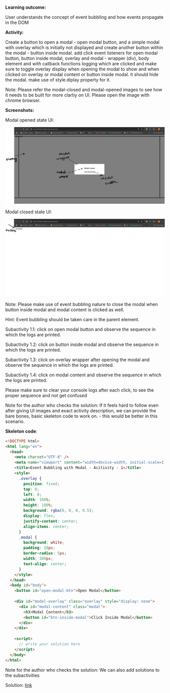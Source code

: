 **Learning outcome:**

User understands the concept of event bubbling and how events propagate in the DOM

**Activity:**

Create a button to open a modal - open modal button, and a simple modal with overlay which is initially not displayed and create another button within the modal - button inside modal. add click event listeners for open modal button, button inside modal, overlay and modal - wrapper (div), body element and with callback functions logging which are clicked and make sure to toggle overlay display when opening the modal to show and when clicked on overlay or modal content or button inside modal. it should hide the modal. make use of style.diplay property for it.

Note: Please refer the modal-closed and modal-opened images to see how it needs to be built for
more clartiy on UI. Please open the image with chrome browser.

**Screenshots:**

Modal opened state UI:

![modal-opened img](modal-opened.png)

Modal closed state UI:

![modal-closed img](modal-closed.png)

Note: Please make use of event bubbling nature to close the modal when button inside modal and modal content is clicked as well.

Hint: Event bubbling should be taken care in the parent element.

Subactivity 1.1: click on open modal button and observe the sequence in which the logs are printed.

Subactivity 1.2: click on button inside modal and observe the sequence in which the logs are printed.

Subactivity 1.3: click on overlay wrapper after opening the modal and observe the sequence in which the logs are printed.

Subactivity 1.4: click on modal content and observe the sequence in which the logs are printed.

Please make sure to clear your console logs after each click, to see the proper sequence and not get confused

Note for the author who checks the solution: If it feels hard to follow even after giving UI images and exact activity description, we can provide the bare bones, basic skeleton code to work on. - this would be better in this scenario.

**Skeleton code**:

```html
<!DOCTYPE html>
<html lang="en">
  <head>
    <meta charset="UTF-8" />
    <meta name="viewport" content="width=device-width, initial-scale=1.0" />
    <title>Event Bubbling with Modal - Acitivity - 1</title>
    <style>
      .overlay {
        position: fixed;
        top: 0;
        left: 0;
        width: 100%;
        height: 100%;
        background: rgba(0, 0, 0, 0.5);
        display: flex;
        justify-content: center;
        align-items: center;
      }
      .modal {
        background: white;
        padding: 20px;
        border-radius: 5px;
        width: 300px;
        text-align: center;
      }
    </style>
  </head>
  <body id="body">
    <button id="open-modal-btn">Open Modal</button>

    <div id="modal-overlay" class="overlay" style="display: none">
      <div id="modal-content" class="modal">
        <h3>Modal Content</h3>
        <button id="btn-inside-modal">Click Inside Modal</button>
      </div>
    </div>

    <script>
      // write your solution here
    </script>
  </body>
</html>
```

Note for the author who checks the solution: We can also add solutions to the subactivities

Solution: [link](.\index.html)
